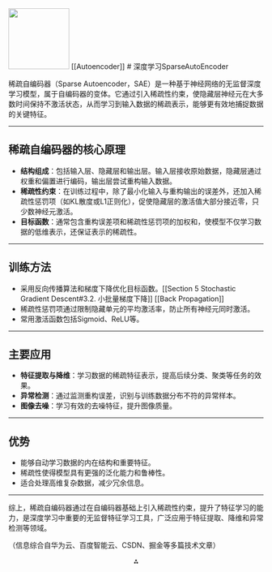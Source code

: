 <img src="https://r2cdn.perplexity.ai/pplx-full-logo-primary-dark%402x.png" class="logo" width="120"/>
[[Autoencoder]]
# 深度学习SparseAutoEncoder

稀疏自编码器（Sparse Autoencoder，SAE）是一种基于神经网络的无监督深度学习模型，属于自编码器的变体。它通过引入稀疏性约束，使隐藏层神经元在大多数时间保持不激活状态，从而学习到输入数据的稀疏表示，能够更有效地捕捉数据的关键特征。

---

## 稀疏自编码器的核心原理

- **结构组成**：包括输入层、隐藏层和输出层。输入层接收原始数据，隐藏层通过权重和偏置进行编码，输出层尝试重构输入数据。
- **稀疏性约束**：在训练过程中，除了最小化输入与重构输出的误差外，还加入稀疏性惩罚项（如KL散度或L1正则化），促使隐藏层的激活值大部分接近零，只少数神经元激活。
- **目标函数**：通常包含重构误差项和稀疏性惩罚项的加权和，使模型不仅学习数据的低维表示，还保证表示的稀疏性。

---

## 训练方法

- 采用反向传播算法和梯度下降优化目标函数。[[Section 5 Stochastic Gradient Descent#3.2. 小批量梯度下降]] [[Back Propagation]]
- 稀疏性惩罚项通过限制隐藏单元的平均激活率，防止所有神经元同时激活。
- 常用激活函数包括Sigmoid、ReLU等。

---

## 主要应用

- **特征提取与降维**：学习数据的稀疏特征表示，提高后续分类、聚类等任务的效果。
- **异常检测**：通过监测重构误差，识别与训练数据分布不符的异常样本。
- **图像去噪**：学习有效的去噪特征，提升图像质量。

---

## 优势

- 能够自动学习数据的内在结构和重要特征。
- 稀疏性使得模型具有更强的泛化能力和鲁棒性。
- 适合处理高维复杂数据，减少冗余信息。

---

综上，稀疏自编码器通过在自编码器基础上引入稀疏性约束，提升了特征学习的能力，是深度学习中重要的无监督特征学习工具，广泛应用于特征提取、降维和异常检测等领域。

（信息综合自华为云、百度智能云、CSDN、掘金等多篇技术文章）

<div style="text-align: center">⁂</div>

[^1]: https://bbs.huaweicloud.com/blogs/411243

[^2]: https://blog.csdn.net/gaoxiaoxiao1209/article/details/142465972

[^3]: https://juejin.cn/post/7315122537821437989

[^4]: https://cloud.baidu.com/article/3110209

[^5]: https://zy99.net/articles/gpt/47161/稀疏自编码器：深度学习中的特征学习与数据降维

[^6]: https://cloud.baidu.com/article/3325759

[^7]: https://blog.csdn.net/q7w8e9r4/article/details/133064736

[^8]: https://juejin.cn/post/7316966621348020275

